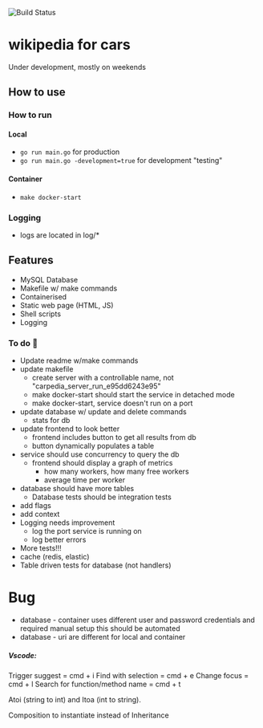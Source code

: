 ![Build Status](https://github.com/StuartsHome/carPedia/actions/workflows/go.yml/badge.svg)  
# wikipedia for cars

Under development, mostly on weekends

## How to use
### How to run
#### Local
- `go run main.go` for production
- `go run main.go -development=true` for development "testing"

#### Container
- `make docker-start`


### Logging
- logs are located in log/*


## Features
- MySQL Database
- Makefile w/ make commands
- Containerised
- Static web page (HTML, JS)
- Shell scripts
- Logging


### To do :wrench:
- Update readme w/make commands
- update makefile
    - create server with a controllable name, not "carpedia_server_run_e95dd6243e95"
    - make docker-start should start the service in detached mode
    - make docker-start, service doesn't run on a port
- update database w/ update and delete commands
    - stats for db
- update frontend to look better
    - frontend includes button to get all results from db
    - button dynamically populates a table
- service should use concurrency to query the db
    - frontend should display a graph of metrics
        - how many workers, how many free workers
        - average time per worker
- database should have more tables
    - Database tests should be integration tests
- add flags
- add context
- Logging needs improvement
    - log the port service is running on
    - log better errors
- More tests!!!
- cache (redis, elastic)
- Table driven tests for database (not handlers)



# Bug
- database - container uses different user and password credentials and required manual setup
this should be automated
- database - uri are different for local and container

##### Vscode:
Trigger suggest = cmd + i
Find with selection = cmd + e
Change focus = cmd + l
Search for function/method name = cmd + t

Atoi (string to int) and Itoa (int to string).

Composition to instantiate instead of Inheritance